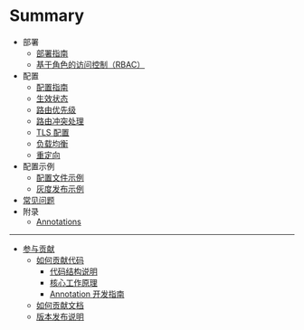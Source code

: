 # Summary

[comment]: <> "For user"
* 部署
    * [部署指南](deployment.md)
    * [基于角色的访问控制（RBAC）](rbac.md)
* 配置
    * [配置指南](ingress/basic.md)
    * [生效状态](ingress/validate-state.md)
    * [路由优先级](ingress/priority.md)
    * [路由冲突处理](ingress/conflict.md)
    * [TLS 配置](ingress/tls.md)
    * [负载均衡](ingress/load-balance.md)
    * [重定向](ingress/redirect.md)
* 配置示例
    * [配置文件示例](example/example.md)
    * [灰度发布示例](example/canary-release.md)
* [常见问题](FAQ/FAQ.md)
* 附录
  * [Annotations](appendix/annotations.md)
---

[comment]: <> "For developer"
* [参与贡献](contribute/how-to-contribute.md)
    * [如何贡献代码](contribute/contribute-codes.md)
      * [代码结构说明](development/source-code-layout.md)
      * [核心工作原理](development/core-logic.md)
      * [Annotation 开发指南](development/annotation-implement-guide.md)
    * [如何贡献文档](contribute/contribute-documents.md)
    * [版本发布说明](https://www.bfe-networks.net/zh_cn/development/release_regulation/)

